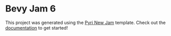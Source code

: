 # Bevy Jam 6

This project was generated using the [Pyri New Jam](https://github.com/benfrankel/pyri_new_jam) template.
Check out the [documentation](https://github.com/benfrankel/pyri_new_jam/blob/main/README.md) to get started!
